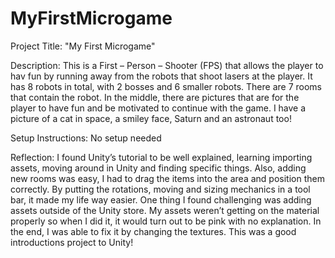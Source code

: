 # MyFirstMicrogame
Project Title: "My First Microgame" 

Description: This is a First – Person – Shooter (FPS) that allows the player to hav fun by running away from the robots that shoot lasers at the player. It has 8 robots in total, with 2 bosses and 6 smaller robots. There are 7 rooms that contain the robot. In the middle, there are pictures that are for the player to have fun and be motivated to continue with the game. I have a picture of a cat in space, a smiley face, Saturn and an astronaut too! 

Setup Instructions: No setup needed

Reflection: I found Unity’s tutorial to be well explained, learning importing assets, moving around in Unity and finding specific things. Also, adding new rooms was easy, I had to drag the items into the area and position them correctly. By putting the rotations, moving and sizing mechanics in a tool bar, it made my life way easier. One thing I found challenging was adding assets outside of the Unity store. My assets weren’t getting on the material properly so when I did it, it would turn out to be pink with no explanation. In the end, I was able to fix it by changing the textures. This was a good introductions project to Unity! 

 
